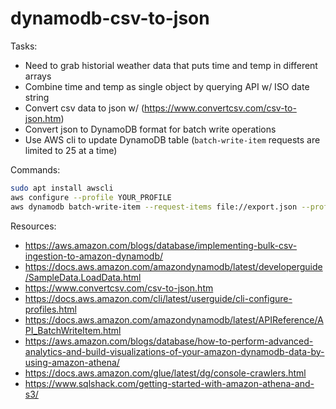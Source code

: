 # dynamodb-csv-to-json
Tasks:
- Need to grab historial weather data that puts time and temp in different arrays
- Combine time and temp as single object by querying API w/ ISO date string
- Convert csv data to json w/ (https://www.convertcsv.com/csv-to-json.htm)
- Convert json to DynamoDB format for batch write operations
- Use AWS cli to update DynamoDB table (`batch-write-item` requests are limited to 25 at a time)

Commands:
```bash
sudo apt install awscli
aws configure --profile YOUR_PROFILE
aws dynamodb batch-write-item --request-items file://export.json --profile YOUR_PROFILE
```

Resources:
- https://aws.amazon.com/blogs/database/implementing-bulk-csv-ingestion-to-amazon-dynamodb/
- https://docs.aws.amazon.com/amazondynamodb/latest/developerguide/SampleData.LoadData.html
- https://www.convertcsv.com/csv-to-json.htm
- https://docs.aws.amazon.com/cli/latest/userguide/cli-configure-profiles.html
- https://docs.aws.amazon.com/amazondynamodb/latest/APIReference/API_BatchWriteItem.html
- https://aws.amazon.com/blogs/database/how-to-perform-advanced-analytics-and-build-visualizations-of-your-amazon-dynamodb-data-by-using-amazon-athena/
- https://docs.aws.amazon.com/glue/latest/dg/console-crawlers.html
- https://www.sqlshack.com/getting-started-with-amazon-athena-and-s3/
